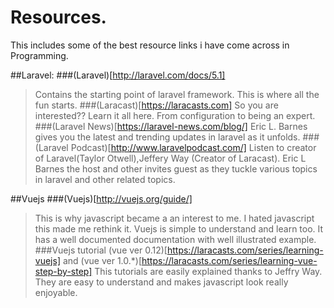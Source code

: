 # Resources.

This includes some of the best resource links i have come across in Programming.

##Laravel:
###(Laravel)[http://laravel.com/docs/5.1]
>Contains the starting point of laravel framework. This is where all the fun starts.
###(Laracast)[https://laracasts.com]
>So you are interested?? Learn it all here. From configuration to being an expert.
###(Laravel News)[https://laravel-news.com/blog/]
>Eric L. Barnes gives you the latest and trending updates in laravel as it unfolds.
###(Laravel Podcast)[http://www.laravelpodcast.com/]
>Listen  to creator of Laravel(Taylor Otwell),Jeffery Way (Creator of Laracast). Eric L Barnes the host and other invites guest
>as they tuckle various topics in laravel and other related topics.

##Vuejs
###(Vuejs)[http://vuejs.org/guide/]
>This is why javascript became a an interest to me. I hated javascript this made me rethink it.
>Vuejs is simple to understand and learn too. It has a well documented documentation with well illustrated example.
###Vuejs tutorial (vue ver 0.12)[https://laracasts.com/series/learning-vuejs] and (vue ver 1.0.*)[https://laracasts.com/series/learning-vue-step-by-step]
>This tutorials are easily explained thanks to Jeffry Way. They are easy to understand and makes javascript look really enjoyable. 
